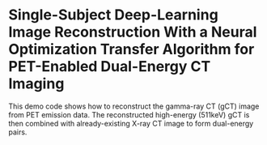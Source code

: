 # Single-Subject Deep-Learning Image Reconstruction With a Neural Optimization Transfer Algorithm for PET-Enabled Dual-Energy CT Imaging

This demo code shows how to reconstruct the gamma-ray CT (gCT) image from PET emission data. The reconstructed high-energy (511keV) gCT is then combined with already-existing X-ray CT image to form dual-energy pairs. 
